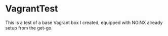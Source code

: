 # VagrantTest
This is a test of a base Vagrant box I created, equipped with NGiNX already setup from the get-go.

